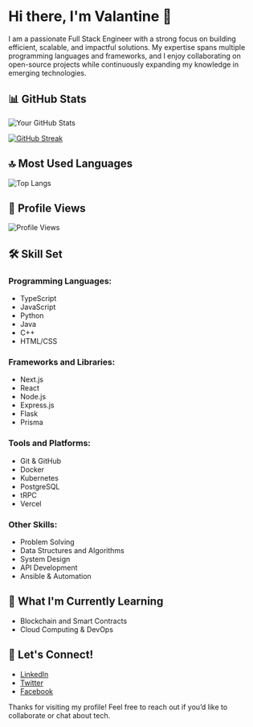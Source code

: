 # Hi there, I'm Valantine 👋  

I am a passionate Full Stack Engineer with a strong focus on building efficient, scalable, and impactful solutions. My expertise spans multiple programming languages and frameworks, and I enjoy collaborating on open-source projects while continuously expanding my knowledge in emerging technologies.

## 📊 GitHub Stats 

![Your GitHub Stats](https://github-readme-stats.vercel.app/api?username=Valsuh45&show_icons=true&theme=radical)  

[![GitHub Streak](https://streak-stats.demolab.com/?user=Valsuh45&theme=dark)](https://git.io/streak-stats)

## 🔝 Most Used Languages  

![Top Langs](https://github-readme-stats.vercel.app/api/top-langs/?username=Valsuh45&layout=compact&theme=radical)  

## 🌟 Profile Views  

![Profile Views](https://komarev.com/ghpvc/?username=Valsuh45&color=blue)  

## 🛠️ Skill Set  

### **Programming Languages:**  
- TypeScript  
- JavaScript  
- Python  
- Java  
- C++  
- HTML/CSS  

### **Frameworks and Libraries:**  
- Next.js  
- React  
- Node.js  
- Express.js  
- Flask  
- Prisma  

### **Tools and Platforms:**  
- Git & GitHub  
- Docker  
- Kubernetes  
- PostgreSQL  
- tRPC
- Vercel 

### **Other Skills:**  
- Problem Solving  
- Data Structures and Algorithms  
- System Design  
- API Development
- Ansible & Automation  

## 🌱 What I'm Currently Learning  
- Blockchain and Smart Contracts  
- Cloud Computing & DevOps  

## 💬 Let's Connect!  
- [LinkedIn](https://www.linkedin.com/in/fuh-valantine-4a05602a3)  
- [Twitter](https://twitter.com/Valsuh45)  
- [Facebook](https://www.facebook.com/profile.php?id=100082021437691)  

Thanks for visiting my profile! Feel free to reach out if you’d like to collaborate or chat about tech.  
